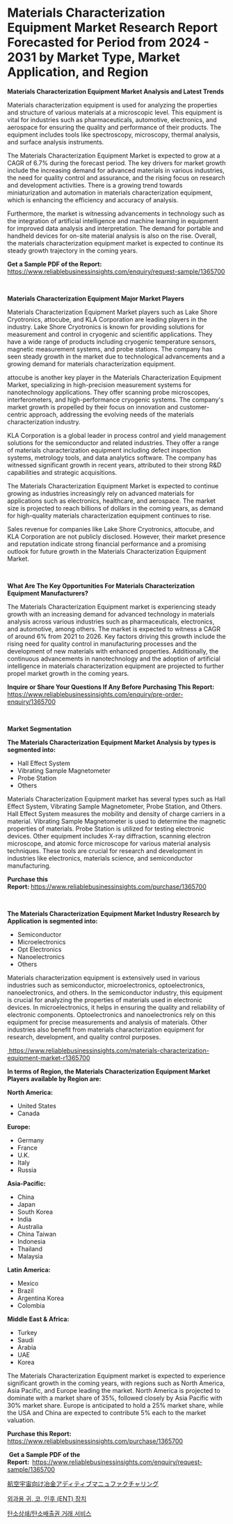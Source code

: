 <p><h1>Materials Characterization Equipment Market Research Report Forecasted for Period from 2024 -  2031 by Market Type, Market Application, and Region</h1></p><p><strong>Materials Characterization Equipment Market Analysis and Latest Trends</strong></p>
<p><p>Materials characterization equipment is used for analyzing the properties and structure of various materials at a microscopic level. This equipment is vital for industries such as pharmaceuticals, automotive, electronics, and aerospace for ensuring the quality and performance of their products. The equipment includes tools like spectroscopy, microscopy, thermal analysis, and surface analysis instruments.</p><p>The Materials Characterization Equipment Market is expected to grow at a CAGR of 6.7% during the forecast period. The key drivers for market growth include the increasing demand for advanced materials in various industries, the need for quality control and assurance, and the rising focus on research and development activities. There is a growing trend towards miniaturization and automation in materials characterization equipment, which is enhancing the efficiency and accuracy of analysis.</p><p>Furthermore, the market is witnessing advancements in technology such as the integration of artificial intelligence and machine learning in equipment for improved data analysis and interpretation. The demand for portable and handheld devices for on-site material analysis is also on the rise. Overall, the materials characterization equipment market is expected to continue its steady growth trajectory in the coming years.</p></p>
<p><strong>Get a Sample PDF of the Report:&nbsp;</strong> <a href="https://www.reliablebusinessinsights.com/enquiry/request-sample/1365700">https://www.reliablebusinessinsights.com/enquiry/request-sample/1365700</a></p>
<p>&nbsp;</p>
<p><strong>Materials Characterization Equipment Major Market Players</strong></p>
<p><p>Materials Characterization Equipment Market players such as Lake Shore Cryotronics, attocube, and KLA Corporation are leading players in the industry. Lake Shore Cryotronics is known for providing solutions for measurement and control in cryogenic and scientific applications. They have a wide range of products including cryogenic temperature sensors, magnetic measurement systems, and probe stations. The company has seen steady growth in the market due to technological advancements and a growing demand for materials characterization equipment.</p><p>attocube is another key player in the Materials Characterization Equipment Market, specializing in high-precision measurement systems for nanotechnology applications. They offer scanning probe microscopes, interferometers, and high-performance cryogenic systems. The company's market growth is propelled by their focus on innovation and customer-centric approach, addressing the evolving needs of the materials characterization industry.</p><p>KLA Corporation is a global leader in process control and yield management solutions for the semiconductor and related industries. They offer a range of materials characterization equipment including defect inspection systems, metrology tools, and data analytics software. The company has witnessed significant growth in recent years, attributed to their strong R&D capabilities and strategic acquisitions.</p><p>The Materials Characterization Equipment Market is expected to continue growing as industries increasingly rely on advanced materials for applications such as electronics, healthcare, and aerospace. The market size is projected to reach billions of dollars in the coming years, as demand for high-quality materials characterization equipment continues to rise.</p><p>Sales revenue for companies like Lake Shore Cryotronics, attocube, and KLA Corporation are not publicly disclosed. However, their market presence and reputation indicate strong financial performance and a promising outlook for future growth in the Materials Characterization Equipment Market.</p></p>
<p>&nbsp;</p>
<p><strong>What Are The Key Opportunities For Materials Characterization Equipment Manufacturers?</strong></p>
<p><p>The Materials Characterization Equipment market is experiencing steady growth with an increasing demand for advanced technology in materials analysis across various industries such as pharmaceuticals, electronics, and automotive, among others. The market is expected to witness a CAGR of around 6% from 2021 to 2026. Key factors driving this growth include the rising need for quality control in manufacturing processes and the development of new materials with enhanced properties. Additionally, the continuous advancements in nanotechnology and the adoption of artificial intelligence in materials characterization equipment are projected to further propel market growth in the coming years.</p></p>
<p><strong>Inquire or Share Your Questions If Any Before Purchasing This Report:</strong> <a href="https://www.reliablebusinessinsights.com/enquiry/pre-order-enquiry/1365700">https://www.reliablebusinessinsights.com/enquiry/pre-order-enquiry/1365700</a></p>
<p>&nbsp;</p>
<p><strong>Market Segmentation</strong></p>
<p><strong>The Materials Characterization Equipment Market Analysis by types is segmented into:</strong></p>
<p><ul><li>Hall Effect System</li><li>Vibrating Sample Magnetometer</li><li>Probe Station</li><li>Others</li></ul></p>
<p><p>Materials Characterization Equipment market has several types such as Hall Effect System, Vibrating Sample Magnetometer, Probe Station, and Others. Hall Effect System measures the mobility and density of charge carriers in a material. Vibrating Sample Magnetometer is used to determine the magnetic properties of materials. Probe Station is utilized for testing electronic devices. Other equipment includes X-ray diffraction, scanning electron microscope, and atomic force microscope for various material analysis techniques. These tools are crucial for research and development in industries like electronics, materials science, and semiconductor manufacturing.</p></p>
<p><strong>Purchase this Report:&nbsp;</strong><a href="https://www.reliablebusinessinsights.com/purchase/1365700">https://www.reliablebusinessinsights.com/purchase/1365700</a></p>
<p>&nbsp;</p>
<p><strong>The Materials Characterization Equipment Market Industry Research by Application is segmented into:</strong></p>
<p><ul><li>Semiconductor</li><li>Microelectronics</li><li>Opt Electronics</li><li>Nanoelectronics</li><li>Others</li></ul></p>
<p><p>Materials characterization equipment is extensively used in various industries such as semiconductor, microelectronics, optoelectronics, nanoelectronics, and others. In the semiconductor industry, this equipment is crucial for analyzing the properties of materials used in electronic devices. In microelectronics, it helps in ensuring the quality and reliability of electronic components. Optoelectronics and nanoelectronics rely on this equipment for precise measurements and analysis of materials. Other industries also benefit from materials characterization equipment for research, development, and quality control purposes.</p></p>
<p><a href="https://www.reliablebusinessinsights.com/materials-characterization-equipment-market-r1365700">&nbsp;https://www.reliablebusinessinsights.com/materials-characterization-equipment-market-r1365700</a></p>
<p><strong>In terms of Region, the Materials Characterization Equipment Market Players available by Region are:</strong></p>
<p>
    <p> <strong> North America: </strong>
        <ul>
            <li>United States</li>
            <li>Canada</li>
        </ul>
        </p> 
    <p> <strong> Europe: </strong>
        <ul>
            <li>Germany</li>
            <li>France</li>
            <li>U.K.</li>
            <li>Italy</li>
            <li>Russia</li>
        </ul>
        </p> 
    <p> <strong> Asia-Pacific: </strong>
        <ul>
            <li>China</li>
            <li>Japan</li>
            <li>South Korea</li>
            <li>India</li>
            <li>Australia</li>
            <li>China Taiwan</li>
            <li>Indonesia</li>
            <li>Thailand</li>
            <li>Malaysia</li>
        </ul>
        </p> 
    <p> <strong> Latin America: </strong>
        <ul>
            <li>Mexico</li>
            <li>Brazil</li>
            <li>Argentina Korea</li>
            <li>Colombia</li>
        </ul>
        </p> 
    <p> <strong> Middle East & Africa: </strong>
        <ul>
            <li>Turkey</li>
            <li>Saudi</li>
            <li>Arabia</li>
            <li>UAE</li>
            <li>Korea</li>
        </ul>
    </p>
    </p>
<p><p>The Materials Characterization Equipment market is expected to experience significant growth in the coming years, with regions such as North America, Asia Pacific, and Europe leading the market. North America is projected to dominate with a market share of 35%, followed closely by Asia Pacific with 30% market share. Europe is anticipated to hold a 25% market share, while the USA and China are expected to contribute 5% each to the market valuation.</p></p>
<p><strong>Purchase this Report: </strong><a href="https://www.reliablebusinessinsights.com/purchase/1365700">https://www.reliablebusinessinsights.com/purchase/1365700</a></p>
<p>&nbsp;<strong>Get a Sample PDF of the Report:&nbsp;&nbsp;</strong><a href="https://www.reliablebusinessinsights.com/enquiry/request-sample/1365700">https://www.reliablebusinessinsights.com/enquiry/request-sample/1365700</a></p>
<p><strong></strong></p>
<p><p><a href="https://medium.com/@chloekessler01/%E9%87%91%E5%B1%9E%E5%8A%A0%E5%B7%A5%E3%81%AE%E8%A3%9C%E8%B6%B3%E8%A3%BD%E9%80%A0%E3%81%AF-%E8%88%AA%E7%A9%BA%E5%AE%87%E5%AE%99%E5%B8%82%E5%A0%B4%E3%81%A7%E3%81%AE%E5%B8%82%E5%A0%B4%E3%82%B7%E3%82%A7%E3%82%A2-%E5%B8%82%E5%A0%B4%E3%83%88%E3%83%AC%E3%83%B3%E3%83%89-%E3%81%8A%E3%82%88%E3%81%B3%E5%B8%82%E5%A0%B4%E6%88%90%E9%95%B7%E3%81%AB%E9%96%A2%E3%81%99%E3%82%8B%E6%83%85%E5%A0%B1%E3%82%92%E6%8F%90%E4%BE%9B%E3%81%97%E3%81%BE%E3%81%99-77db337cae3e">航空宇宙向け冶金アディティブマニュファクチャリング</a></p><p><a href="https://medium.com/@kavonhansen15/%EC%99%B8%EA%B3%BC-%EC%9D%B4%EB%B9%84%EC%9D%B8%ED%9B%84%EA%B3%BC-ent-%EA%B8%B0%EA%B8%B0-%EC%8B%9C%EC%9E%A5-%EC%A0%90%EC%9C%A0%EC%9C%A8-%EC%A7%84%ED%99%94-%EB%B0%8F-%EC%8B%9C%EC%9E%A5-%EC%84%B1%EC%9E%A5-%EA%B2%BD%ED%96%A5-2024-2031-bb1a0a2b6dc1">외과용 귀, 코, 인후 (ENT) 장치</a></p><p><a href="https://medium.com/@bennyuigleyjks/2024%EB%85%84%EB%B6%80%ED%84%B0-2031%EB%85%84%EA%B9%8C%EC%A7%80%EC%9D%98-%ED%83%84%EC%86%8C-%EC%98%A4%ED%94%84%EC%85%8B-%ED%83%84%EC%86%8C-%ED%81%AC%EB%A0%88%EB%94%A7-%EA%B1%B0%EB%9E%98-%EC%84%9C%EB%B9%84%EC%8A%A4-%EC%8B%9C%EC%9E%A5-%EB%B6%84%EC%84%9D-%EB%B0%8F-%EC%98%88%EC%B8%A1%EC%9E%85%EB%8B%88%EB%8B%A4-8e0bfe9ff76d">탄소상쇄/탄소배출권 거래 서비스</a></p></p>